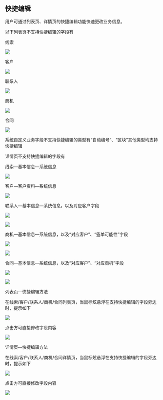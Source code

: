 ## **快捷编辑**

用户可通过列表页、详情页的快捷编辑功能快速更改业务信息。



以下列表页不支持快捷编辑的字段有

线索

![](file:///C:\Users\ADMINI~1\AppData\Local\Temp\ksohtml\wps3E98.tmp.jpg)

客户

![](file:///C:\Users\ADMINI~1\AppData\Local\Temp\ksohtml\wps3E99.tmp.jpg)

联系人

![](file:///C:\Users\ADMINI~1\AppData\Local\Temp\ksohtml\wps3EAA.tmp.jpg)

商机

![](file:///C:\Users\ADMINI~1\AppData\Local\Temp\ksohtml\wps3EAB.tmp.jpg)

合同

![](file:///C:\Users\ADMINI~1\AppData\Local\Temp\ksohtml\wps3EAC.tmp.jpg)

系统自定义业务字段不支持快捷编辑的类型有“自动编号”、“区块”其他类型均支持快捷编辑



详情页不支持快捷编辑的字段有

线索—基本信息—系统信息

![](file:///C:\Users\ADMINI~1\AppData\Local\Temp\ksohtml\wps3EAD.tmp.jpg)

客户—客户资料—系统信息

![](file:///C:\Users\ADMINI~1\AppData\Local\Temp\ksohtml\wps3EAE.tmp.jpg)

联系人—基本信息—系统信息，以及对应客户字段

![](file:///C:\Users\ADMINI~1\AppData\Local\Temp\ksohtml\wps3EBE.tmp.jpg)

![](file:///C:\Users\ADMINI~1\AppData\Local\Temp\ksohtml\wps3ECF.tmp.jpg)

商机—基本信息—系统信息，以及“对应客户”、“签单可能性”字段

![](file:///C:\Users\ADMINI~1\AppData\Local\Temp\ksohtml\wps3ED0.tmp.jpg)

![](file:///C:\Users\ADMINI~1\AppData\Local\Temp\ksohtml\wps3ED1.tmp.jpg)

合同—基本信息—系统信息，以及“对应客户”、“对应商机”字段

![](file:///C:\Users\ADMINI~1\AppData\Local\Temp\ksohtml\wps3ED2.tmp.jpg)

![](file:///C:\Users\ADMINI~1\AppData\Local\Temp\ksohtml\wps3ED3.tmp.jpg)

列表页—快捷编辑方法

在线索/客户/联系人/商机/合同列表页，当鼠标炫悬浮在支持快捷编辑的字段旁边时，提示如下

![](file:///C:\Users\ADMINI~1\AppData\Local\Temp\ksohtml\wps3ED4.tmp.jpg)

点击方可直接修改字段内容

![](file:///C:\Users\ADMINI~1\AppData\Local\Temp\ksohtml\wps3ED5.tmp.jpg)

详情页—快捷编辑方法

在线索/客户/联系人/商机/合同详情页，当鼠标炫悬浮在支持快捷编辑的字段旁边时，提示如下

![](file:///C:\Users\ADMINI~1\AppData\Local\Temp\ksohtml\wps3ED6.tmp.jpg)

点击方可直接修改字段内容

![](file:///C:\Users\ADMINI~1\AppData\Local\Temp\ksohtml\wps3ED7.tmp.jpg)


